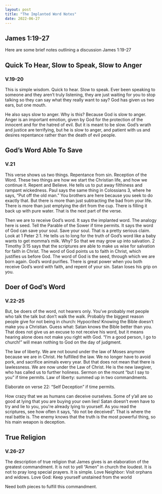 ```yaml
---
layout: post
title: "The Implanted Word Notes"
date: 2022-06-27
---
```


## James 1:19-27

Here are some brief notes outlining a discussion James 1:19-27

## Quick To Hear, Slow to Speak, Slow to Anger
### V.19-20

This is simple wisdom. Quick to hear. Slow to speak. Ever been speaking to someone and they aren’t truly listening, they are just waiting for you to stop talking so they can say what they really want to say? God has given us two ears, but one mouth. 

He also says slow to anger. Why is this? Because God is slow to anger. Anger is an important emotion, given by God for the protection of the innocent and for the hatred of evil. But it is meant to be slow. God’s wrath and justice are terrifying, but he is slow to anger, and patient with us and desires repentance rather than the death of evil people. 

## God’s Word Able To Save 
### V.21

This verse shows us two things. Repentance from sin. Reception of the Word. These two things are how we start the Christian life, and how we continue it. Repent and Believe. He tells us to put away filthiness and rampant wickedness. Paul says the same thing in Colossians 3, where he says, “Put off the old man.” You brothers are here because you seek to do exactly that. But there is more than just subtracting the bad from your life. There is more than just emptying the dirt from the cup. There is filling it back up with pure water. That is the next part of the verse.

Then we are to receive God’s word. It says the implanted word. The analogy here is seed. Tell the Parable of the Sower if time permits. It says the word of God can save your soul. Save your soul. That is a pretty serious claim. Look at 1 Peter 2:1. He tells us to long for the truth of God’s word like a baby wants to get momma’s milk. Why? So that we may grow up into salvation. 2 Timothy 3:15 says that the scriptures are able to make us wise for salvation for faith in Christ. The word of God points us to faith in Christ, which justifies us before God. The word of God is the seed, through which we are born again. God’s word purifies. There is great power when you both receive God’s word with faith, and repent of your sin. Satan loses his grip on you. 

## Doer of God’s Word
### V.22-25

But, be doers of the word, not hearers only. You’ve probably met people who talk the talk but don’t walk the walk. Probably the biggest reason people give for not being in church: Hypocrites! Knowing the Bible doesn’t make you a Christian. Guess what: Satan knows the Bible better than you. That does not give us an excuse to not receive his word, but it means hearing alone does not make you right with God. “I’m a good person, I go to church!” will mean nothing to God on the day of judgment.  

The law of liberty. We are not bound under the law of Moses anymore because we are in Christ. He fulfilled the law. We no longer have to avoid pork, and sacrifice animals every year. But that does not mean that there is lawlessness. We are now under the Law of Christ. He is the new lawgiver, who has called us to further holiness. Sermon on the mount “but I say to you” if time permits. Law of liberty: summed up in two commandments. 

Elaborate on verse 22: “Self Deception” if time permits.

How crazy that we as humans can deceive ourselves. Some of y’all are so good at lying that you are buying your own lies! Satan doesn’t even have to try and lie to you, you're already lying to yourself. As you read the scriptures, see how often it says, “do not be deceived”. That is where the real battle is. The enemy knows that the truth is the most powerful thing, so his main weapon is deception. 

## True Religion
### V.26-27

The description of true religion that James gives is an elaboration of the greatest commandment. It is not to yell “Amen” in church the loudest. It is not to pray long special prayers. It is simple. Love Neighbor: Visit orphans and widows. Love God: Keep yourself unstained from the world

Need both pieces to fulfill this commandment.


